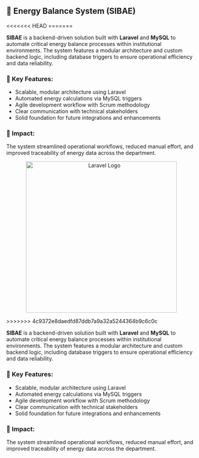 <h2>🧮 Energy Balance System (SIBAE)</h2>
<<<<<<< HEAD
=======

<p>
  <strong>SIBAE</strong> is a backend-driven solution built with <strong>Laravel</strong> and <strong>MySQL</strong> to automate critical energy balance processes within institutional environments.
  The system features a modular architecture and custom backend logic, including database triggers to ensure operational efficiency and data reliability.
</p>

<h3>🔧 Key Features:</h3>
<ul>
  <li>Scalable, modular architecture using Laravel</li>
  <li>Automated energy calculations via MySQL triggers</li>
  <li>Agile development workflow with Scrum methodology</li>
  <li>Clear communication with technical stakeholders</li>
  <li>Solid foundation for future integrations and enhancements</li>
</ul>

<h3>🚀 Impact:</h3>
<p>
  The system streamlined operational workflows, reduced manual effort, and improved traceability of energy data across the department.
</p>



<p align="center"><a href="https://laravel.com" target="_blank"><img src="https://raw.githubusercontent.com/laravel/art/master/logo-lockup/5%20SVG/2%20CMYK/1%20Full%20Color/laravel-logolockup-cmyk-red.svg" width="400" alt="Laravel Logo"></a></p>
>>>>>>> 4c9372e8daedfd87ddb7a9a32a5244364b9c6c0c

<p>
  <strong>SIBAE</strong> is a backend-driven solution built with <strong>Laravel</strong> and <strong>MySQL</strong> to automate critical energy balance processes within institutional environments.
  The system features a modular architecture and custom backend logic, including database triggers to ensure operational efficiency and data reliability.
</p>

<h3>🔧 Key Features:</h3>
<ul>
  <li>Scalable, modular architecture using Laravel</li>
  <li>Automated energy calculations via MySQL triggers</li>
  <li>Agile development workflow with Scrum methodology</li>
  <li>Clear communication with technical stakeholders</li>
  <li>Solid foundation for future integrations and enhancements</li>
</ul>

<h3>🚀 Impact:</h3>
<p>
  The system streamlined operational workflows, reduced manual effort, and improved traceability of energy data across the department.
</p>
